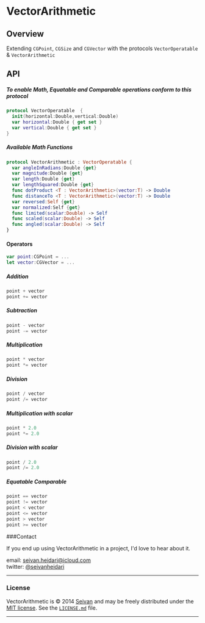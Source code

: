 # VectorArithmetic

## Overview
Extending  ```CGPoint```, ```CGSize``` and ```CGVector``` with the protocols 
```VectorOperatable``` &  ```VectorArithmetic```


## API
##### To enable Math, Equatable and Comparable operations conform to this protocol
```swift
protocol VectorOperatable  {
  init(horizontal:Double,vertical:Double)
  var horizontal:Double { get set }
  var vertical:Double { get set }
}
```

##### Available Math Functions
```swift
protocol VectorArithmetic : VectorOperatable {
  var angleInRadians:Double {get}
  var magnitude:Double {get}
  var length:Double {get}
  var lengthSquared:Double {get}
  func dotProduct <T : VectorArithmetic>(vector:T) -> Double
  func distanceTo <T : VectorArithmetic>(vector:T) -> Double
  var reversed:Self {get}
  var normalized:Self {get}
  func limited(scalar:Double) -> Self
  func scaled(scalar:Double) -> Self
  func angled(scalar:Double) -> Self 
}
``` 

#### Operators

```swift
var point:CGPoint = ...
let vector:CGVector = ...
```
##### Addition
```swift
point + vector
point += vector
```
##### Subtraction
```swift
point - vector
point -= vector
```
##### Multiplication
```swift
point * vector
point *= vector
```
##### Division
```swift
point / vector
point /= vector
```
##### Multiplication with scalar
```swift
point * 2.0
point *= 2.0
```
##### Division with scalar
```swift
point / 2.0
point /= 2.0
```

##### Equatable Comparable
```swift
point == vector
point != vector
point < vector
point <= vector
point > vector
point >= vector
```



###Contact


If you end up using VectorArithmetic in a project, I'd love to hear about it.

email: [seivan.heidari@icloud.com](mailto:seivan.heidari@icloud.com)  
twitter: [@seivanheidari](https://twitter.com/seivanheidari)

***

### License

VectorArithmetic is © 2014 [Seivan](http://www.github.com/seivan) and may be freely
distributed under the [MIT license](http://opensource.org/licenses/MIT).
See the [`LICENSE.md`](https://github.com/seivan/VectorArithmetic/blob/master/LICENSE.md) file.

*** 